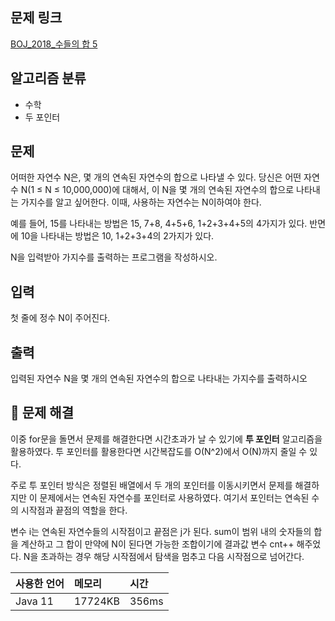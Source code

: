 ## 문제 링크
[BOJ_2018_수들의 합 5](https://www.acmicpc.net/problem/2018)

## 알고리즘 분류
- 수학
- 두 포인터

## 문제

어떠한 자연수 N은, 몇 개의 연속된 자연수의 합으로 나타낼 수 있다. 당신은 어떤 자연수 N(1 ≤ N ≤ 10,000,000)에 대해서, 이 N을 몇 개의 연속된 자연수의 합으로 나타내는 가지수를 알고 싶어한다. 이때, 사용하는 자연수는 N이하여야 한다.

예를 들어, 15를 나타내는 방법은 15, 7+8, 4+5+6, 1+2+3+4+5의 4가지가 있다. 반면에 10을 나타내는 방법은 10, 1+2+3+4의 2가지가 있다.

N을 입력받아 가지수를 출력하는 프로그램을 작성하시오.

## 입력

첫 줄에 정수 N이 주어진다.


## 출력

입력된 자연수 N을 몇 개의 연속된 자연수의 합으로 나타내는 가지수를 출력하시오



## 🤔 문제 해결

이중 for문을 돌면서 문제를 해결한다면 시간초과가 날 수 있기에 **투 포인터** 알고리즘을 활용하였다. 투 포인터를 활용한다면 시간복잡도를 O(N^2)에서 O(N)까지 줄일 수 있다.

주로 투 포인터 방식은 정렬된 배열에서 두 개의 포인터를 이동시키면서 문제를 해결하지만 이 문제에서는 연속된 자연수를 포인터로 사용하였다. 여기서 포인터는 연속된 수의 시작점과 끝점의 역할을 한다.

변수 i는 연속된 자연수들의 시작점이고 끝점은 j가 된다. sum이 범위 내의 숫자들의 합을 계산하고 그 합이 만약에 N이 된다면 가능한 조합이기에 결과값 변수 cnt++ 해주었다.
N을 초과하는 경우 해당 시작점에서 탐색을 멈추고 다음 시작점으로 넘어간다.




| 사용한 언어  | 메모리     | 시간    |
|:--------|:--------|:------|
| Java 11 | 17724KB | 356ms |
